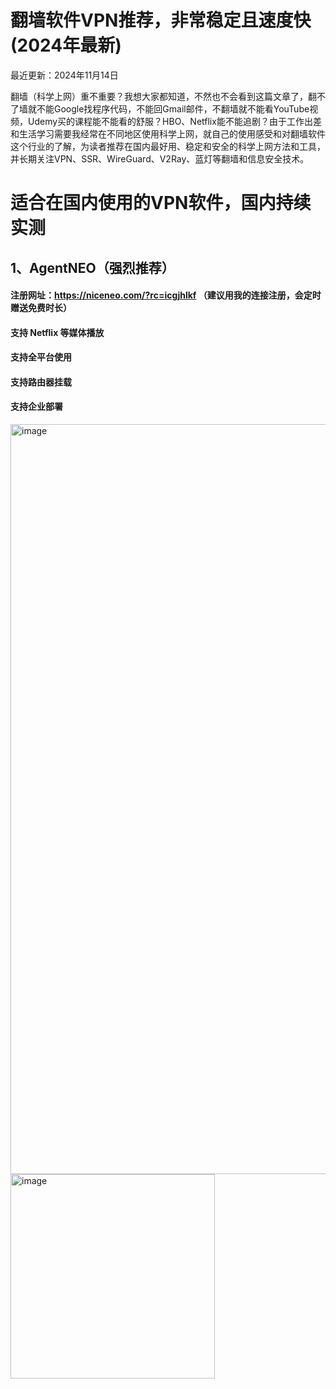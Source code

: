 # 翻墙软件VPN推荐，非常稳定且速度快(2024年最新)
最近更新：2024年11月14日

翻墙（科学上网）重不重要？我想大家都知道，不然也不会看到这篇文章了，翻不了墙就不能Google找程序代码，不能回Gmail邮件，不翻墙就不能看YouTube视频，Udemy买的课程能不能看的舒服？HBO、Netflix能不能追剧？由于工作出差和生活学习需要我经常在不同地区使用科学上网，就自己的使用感受和对翻墙软件这个行业的了解，为读者推荐在国内最好用、稳定和安全的科学上网方法和工具，并长期关注VPN、SSR、WireGuard、V2Ray、蓝灯等翻墙和信息安全技术。

# 适合在国内使用的VPN软件，国内持续实测
## 1、AgentNEO（强烈推荐）
#### 注册网址：https://niceneo.com/?rc=icgjhlkf （建议用我的连接注册，会定时赠送免费时长）
#### 支持 Netflix 等媒体播放
#### 支持全平台使用
#### 支持路由器挂载
#### 支持企业部署

<img width="1200" alt="image" src="https://github.com/user-attachments/assets/6753cab0-6353-450f-9194-6219daf8227d">
<img width="327" alt="image" src="https://github.com/user-attachments/assets/f1b27582-9f1d-4d32-a83a-b89f321bd731">
